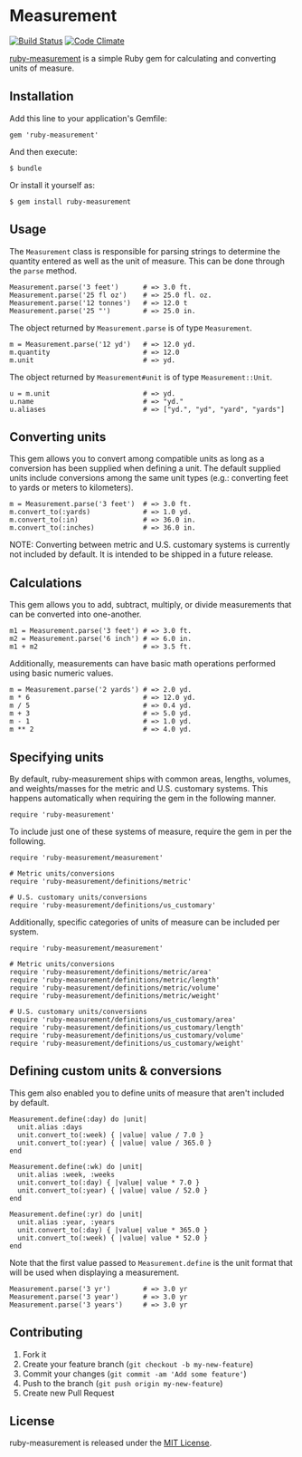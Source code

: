 # Measurement

[![Build Status](https://secure.travis-ci.org/mhuggins/ruby-measurement.png)](http://travis-ci.org/mhuggins/ruby-measurement)
[![Code Climate](https://codeclimate.com/github/mhuggins/ruby-measurement.png)](https://codeclimate.com/github/mhuggins/ruby-measurement)

[ruby-measurement](https://github.com/mhuggins/ruby-measurement) is a simple
Ruby gem for calculating and converting units of measure.

## Installation

Add this line to your application's Gemfile:

    gem 'ruby-measurement'

And then execute:

    $ bundle

Or install it yourself as:

    $ gem install ruby-measurement

## Usage

The `Measurement` class is responsible for parsing strings to determine the
quantity entered as well as the unit of measure.  This can be done through the
`parse` method.

    Measurement.parse('3 feet')      # => 3.0 ft.
    Measurement.parse('25 fl oz')    # => 25.0 fl. oz.
    Measurement.parse('12 tonnes')   # => 12.0 t
    Measurement.parse('25 "')        # => 25.0 in.

The object returned by `Measurement.parse` is of type `Measurement`.

    m = Measurement.parse('12 yd')   # => 12.0 yd.
    m.quantity                       # => 12.0
    m.unit                           # => yd.

The object returned by `Measurement#unit` is of type `Measurement::Unit`.

    u = m.unit                       # => yd.
    u.name                           # => "yd."
    u.aliases                        # => ["yd.", "yd", "yard", "yards"]

## Converting units

This gem allows you to convert among compatible units as long as a conversion
has been supplied when defining a unit.  The default supplied units include
conversions among the same unit types (e.g.: converting feet to yards or meters
to kilometers).

    m = Measurement.parse('3 feet')  # => 3.0 ft.
    m.convert_to(:yards)             # => 1.0 yd.
    m.convert_to(:in)                # => 36.0 in.
    m.convert_to(:inches)            # => 36.0 in.

NOTE: Converting between metric and U.S. customary systems is currently not
included by default.  It is intended to be shipped in a future release.

## Calculations

This gem allows you to add, subtract, multiply, or divide measurements that can
be converted into one-another.

    m1 = Measurement.parse('3 feet') # => 3.0 ft.
    m2 = Measurement.parse('6 inch') # => 6.0 in.
    m1 + m2                          # => 3.5 ft.

Additionally, measurements can have basic math operations performed using basic
numeric values.

    m = Measurement.parse('2 yards') # => 2.0 yd.
    m * 6                            # => 12.0 yd.
    m / 5                            # => 0.4 yd.
    m + 3                            # => 5.0 yd.
    m - 1                            # => 1.0 yd.
    m ** 2                           # => 4.0 yd.

## Specifying units

By default, ruby-measurement ships with common areas, lengths, volumes, and
weights/masses for the metric and U.S. customary systems.  This happens
automatically when requiring the gem in the following manner.

    require 'ruby-measurement'

To include just one of these systems of measure, require the gem in per the
following.

    require 'ruby-measurement/measurement'
    
    # Metric units/conversions
    require 'ruby-measurement/definitions/metric'
    
    # U.S. customary units/conversions
    require 'ruby-measurement/definitions/us_customary'

Additionally, specific categories of units of measure can be included per
system.

    require 'ruby-measurement/measurement'
    
    # Metric units/conversions
    require 'ruby-measurement/definitions/metric/area'
    require 'ruby-measurement/definitions/metric/length'
    require 'ruby-measurement/definitions/metric/volume'
    require 'ruby-measurement/definitions/metric/weight'
    
    # U.S. customary units/conversions
    require 'ruby-measurement/definitions/us_customary/area'
    require 'ruby-measurement/definitions/us_customary/length'
    require 'ruby-measurement/definitions/us_customary/volume'
    require 'ruby-measurement/definitions/us_customary/weight'

## Defining custom units & conversions

This gem also enabled you to define units of measure that aren't included by
default.

    Measurement.define(:day) do |unit|
      unit.alias :days
      unit.convert_to(:week) { |value| value / 7.0 }
      unit.convert_to(:year) { |value| value / 365.0 }
    end
    
    Measurement.define(:wk) do |unit|
      unit.alias :week, :weeks
      unit.convert_to(:day) { |value| value * 7.0 }
      unit.convert_to(:year) { |value| value / 52.0 }
    end
    
    Measurement.define(:yr) do |unit|
      unit.alias :year, :years
      unit.convert_to(:day) { |value| value * 365.0 }
      unit.convert_to(:week) { |value| value * 52.0 }
    end

Note that the first value passed to `Measurement.define` is the unit format
that will be used when displaying a measurement.

    Measurement.parse('3 yr')        # => 3.0 yr
    Measurement.parse('3 year')      # => 3.0 yr
    Measurement.parse('3 years')     # => 3.0 yr

## Contributing

1. Fork it
2. Create your feature branch (`git checkout -b my-new-feature`)
3. Commit your changes (`git commit -am 'Add some feature'`)
4. Push to the branch (`git push origin my-new-feature`)
5. Create new Pull Request

## License

ruby-measurement is released under the [MIT License](http://www.opensource.org/licenses/MIT).
